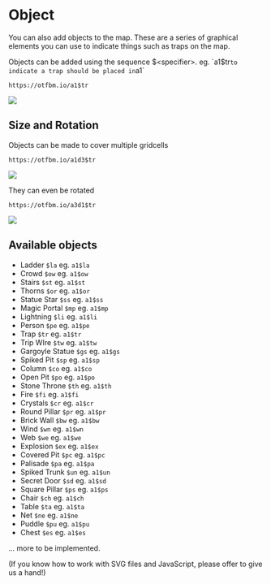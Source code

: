 # Object

You can also add objects to the map. These are a series of graphical elements you can use to indicate things such as traps on the map.

Objects can be added using the sequence <coord>$<specifier>. eg. `a1$tr` to indicate a trap should be placed in `a1`

```
https://otfbm.io/a1$tr
```

![](https://otfbm.io/5x5/a1$tr)

## Size and Rotation

Objects can be made to cover multiple gridcells

```
https://otfbm.io/a1d3$tr
```

![](https://otfbm.io/5x5/a1d3$tr)

They can even be rotated

```
https://otfbm.io/a3d1$tr
```

![](https://otfbm.io/5x5/a3d1$tr)

## Available objects


* Ladder `$la` eg. `a1$la` 
* Crowd `$ow` eg. `a1$ow` 
* Stairs `$st` eg. `a1$st` 
* Thorns `$or` eg. `a1$or` 
* Statue Star `$ss` eg. `a1$ss` 
* Magic Portal `$mp` eg. `a1$mp` 
* Lightning `$li` eg. `a1$li` 
* Person `$pe` eg. `a1$pe` 
* Trap `$tr` eg. `a1$tr` 
* Trip WIre `$tw` eg. `a1$tw` 
* Gargoyle Statue `$gs` eg. `a1$gs` 
* Spiked Pit `$sp` eg. `a1$sp`  
* Column `$co` eg. `a1$co` 
* Open Pit `$po` eg. `a1$po`  
* Stone Throne `$th` eg. `a1$th`  
* Fire `$fi` eg. `a1$fi` 
* Crystals `$cr` eg. `a1$cr` 
* Round Pillar `$pr` eg. `a1$pr` 
* Brick Wall `$bw` eg. `a1$bw` 
* Wind `$wn` eg. `a1$wn` 
* Web `$we` eg. `a1$we` 
* Explosion `$ex` eg. `a1$ex` 
* Covered Pit `$pc` eg. `a1$pc` 
* Palisade `$pa` eg. `a1$pa` 
* Spiked Trunk `$un` eg. `a1$un` 
* Secret Door `$sd` eg. `a1$sd` 
* Square Pillar `$ps` eg. `a1$ps` 
* Chair `$ch` eg. `a1$ch` 
* Table `$ta` eg. `a1$ta` 
* Net `$ne` eg. `a1$ne` 
* Puddle `$pu` eg. `a1$pu` 
* Chest `$es` eg. `a1$es` 

... more to be implemented. 

(If you know how to work with SVG files and JavaScript, please offer to give us a hand!)

